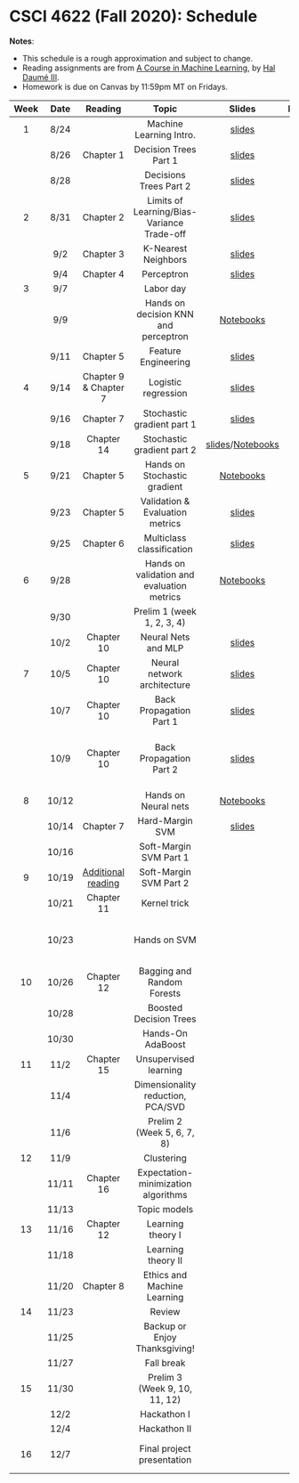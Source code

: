 # CSCI 4622 (Fall 2020): Schedule

**Notes**:

- This schedule is a rough approximation and subject to change.
- Reading assignments are from [A Course in Machine Learning](http://ciml.info/), by [Hal Daumé III](http://hal3.name/).
- Homework is due on Canvas by 11:59pm MT on Fridays.


| Week   | Date         | Reading      |                   Topic               	   | Slides      | Homework   | 
|:------:|:------------:| :-----------:| :----------------------------------------:|:-----------:|:----------:|
| 1 | 8/24 |  | Machine Learning Intro.  | [slides](../slides/lec1.pdf) | |
| | 8/26 | Chapter 1 | Decision Trees Part 1 | [slides](../slides/lec2.pdf)| |
| | 8/28 | | Decisions Trees Part 2 | [slides](../slides/lec3.pdf) | |
| 2 | 8/31 | Chapter 2  | Limits of Learning/Bias-Variance Trade-off  | [slides](../slides/lec4.pdf)  | |
| | 9/2 | Chapter 3 | K-Nearest Neighbors  |  [slides](../slides/lec5.pdf) | |
| | 9/4 |  Chapter 4 | Perceptron |  [slides](../slides/lec6.pdf) | |
| 3 | 9/7 |  | Labor day  |  | |
| | 9/9 |  | Hands on decision KNN and perceptron | [Notebooks](../in-class-notebooks) |  |
| | 9/11 | Chapter 5 | Feature Engineering |  [slides](../slides/lec7.pdf) | HW1 due |
| 4 | 9/14 | Chapter 9 & Chapter 7 | Logistic regression| [slides](../slides/lec8.pdf) | |
| | 9/16 | Chapter 7 | Stochastic gradient part 1 | [slides](../slides/lec9.pdf) |
| | 9/18 | Chapter 14  | Stochastic gradient part 2  | [slides](../slides/lec10.pdf)/[Notebooks](../in-class-notebooks)  | |
| 5 | 9/21 | Chapter 5 | Hands on Stochastic gradient  |  [Notebooks](../in-class-notebooks) | |
| | 9/23 |Chapter 5 | Validation & Evaluation metrics  | [slides](../slides/lec11.pdf) | |
| | 9/25 |Chapter 6 |Multiclass classification|[slides](../slides/lec12.pdf)   | HW2 due |
| 6 | 9/28 | |   Hands on validation and evaluation metrics | [Notebooks](../in-class-notebooks) | |
| | 9/30 |  | Prelim 1 (week 1, 2, 3, 4) |  | |
| | 10/2 | Chapter 10 | Neural Nets and MLP 	 | [slides](../slides/lec13.pdf)  |  |
| 7 | 10/5 |  Chapter 10 | Neural network architecture | [slides](../slides/lec14.pdf) | |
| | 10/7 | Chapter 10 | Back Propagation Part 1 | [slides](../slides/lec15.pdf) | |
| | 10/9 | Chapter 10 | Back Propagation Part 2 |  [slides](../slides/lec15.pdf) | Final project team formation due|
| 8 | 10/12 | | Hands on Neural nets	 | [Notebooks](../in-class-notebooks) | |
| | 10/14 | Chapter 7  | Hard-Margin SVM | [slides](../slides/lec16.pdf) | |
| | 10/16 | | Soft-Margin SVM Part 1 |  | HW3  due |
| 9 | 10/19 | [Additional reading](https://cs.stanford.edu/people/davidknowles/lagrangian_duality.pdf) | Soft-Margin SVM Part 2 |  | |
| | 10/21 | Chapter 11 | Kernel trick | | |
| | 10/23 |  | Hands on SVM | | Final project proposal due |
| 10 | 10/26 | Chapter 12 | Bagging and Random Forests   |   | |
| | 10/28 | | Boosted Decision Trees	| | |
| | 10/30 | | Hands-On AdaBoost | | HW4 due |
| 11 | 11/2 | Chapter 15| Unsupervised learning | | |
| | 11/4 |  |  Dimensionality reduction, PCA/SVD  |    | |
| | 11/6 | | Prelim 2 (Week 5, 6, 7, 8)  | |  |
| 12 | 11/9 | |  Clustering | | |
| | 11/11 | Chapter 16 | Expectation-minimization algorithms |   | |
| | 11/13 | | Topic models |  | HW5 due |
| 13 | 11/16 | Chapter 12 | Learning theory I | | |
| | 11/18 | | Learning theory II | | |
| | 11/20 | Chapter 8 | Ethics and Machine Learning  |    | |
| 14 | 11/23 |  |  Review | | |
| | 11/25 | | Backup or Enjoy Thanksgiving! | | |
| | 11/27 | | Fall break | | |
| 15 | 11/30 |  |  Prelim 3 (Week 9, 10, 11, 12) | |
| | 12/2 | | Hackathon I |  | |
| | 12/4 | | Hackathon II | | |
| 16 | 12/7 |  | Final project presentation | |  Final project report due|

